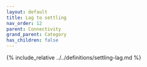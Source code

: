 ```yaml
---
layout: default
title: Lag to settling
nav_order: 12
parent: Connectivity
grand_parent: Category
has_children: false
---
```

{% include_relative ../../definitions/settling-lag.md %}
